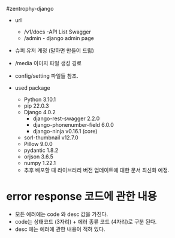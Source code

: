 #zentrophy-django

* url
  * /v1/docs -API List Swagger
  * /admin - django admin page

* 슈퍼 유저 계정 (말하면 만들어 드릶)
* /media 이미지 파일 생성 경로
* config/setting 파일들 참조.

* used package
  * Python 3.10.1
  * pip	22.0.3
  * Django	4.0.2
    * django-rest-swagger	2.2.0
    * django-phonenumber-field	6.0.0
    * django-ninja	v0.16.1 (core)
  * sorl-thumbnail	v12.7.0
  * Pillow	9.0.0
  * pydantic	1.8.2
  * orjson	3.6.5
  * numpy	1.22.1
  * 추후 배포할 때 라이브러리 버전 업데이트에 대한 문서 최신화 예정. 

# error response 코드에 관한 내용
  * 모든 에러에는 code 와 desc 값을 가진다.
  * code는 상태코드 (3자리) + 에러 종류 코드 (4자리)로 구분 된다.
  * desc 에는 에러에 관한 내용이 적혀 있다.